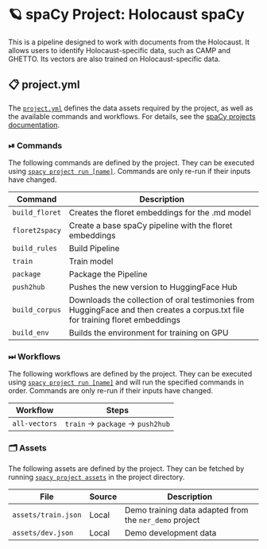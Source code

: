 <!-- SPACY PROJECT: AUTO-GENERATED DOCS START (do not remove) -->

# 🪐 spaCy Project: Holocaust spaCy

This is a pipeline designed to work with documents from the Holocaust. It allows users to identify Holocaust-specific data, such as CAMP and GHETTO. Its vectors are also trained on Holocaust-specific data.

## 📋 project.yml

The [`project.yml`](project.yml) defines the data assets required by the
project, as well as the available commands and workflows. For details, see the
[spaCy projects documentation](https://spacy.io/usage/projects).

### ⏯ Commands

The following commands are defined by the project. They
can be executed using [`spacy project run [name]`](https://spacy.io/api/cli#project-run).
Commands are only re-run if their inputs have changed.

| Command | Description |
| --- | --- |
| `build_floret` | Creates the floret embeddings for the .md model |
| `floret2spacy` | Create a base spaCy pipeline with the floret embeddings |
| `build_rules` | Build Pipeline |
| `train` | Train model |
| `package` | Package the Pipeline |
| `push2hub` | Pushes the new version to HuggingFace Hub |
| `build_corpus` | Downloads the collection of oral testimonies from HuggingFace and then creates a corpus.txt file for training floret embeddings |
| `build_env` | Builds the environment for training on GPU |

### ⏭ Workflows

The following workflows are defined by the project. They
can be executed using [`spacy project run [name]`](https://spacy.io/api/cli#project-run)
and will run the specified commands in order. Commands are only re-run if their
inputs have changed.

| Workflow | Steps |
| --- | --- |
| `all-vectors` | `train` &rarr; `package` &rarr; `push2hub` |

### 🗂 Assets

The following assets are defined by the project. They can
be fetched by running [`spacy project assets`](https://spacy.io/api/cli#project-assets)
in the project directory.

| File | Source | Description |
| --- | --- | --- |
| `assets/train.json` | Local | Demo training data adapted from the `ner_demo` project |
| `assets/dev.json` | Local | Demo development data |

<!-- SPACY PROJECT: AUTO-GENERATED DOCS END (do not remove) -->
    